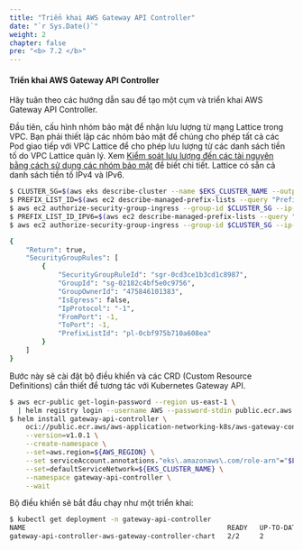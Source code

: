 ```yaml
---
title: "Triển khai AWS Gateway API Controller"
date: "`r Sys.Date()`"
weight: 2
chapter: false
pre: "<b> 7.2 </b>"
---
```


#### Triển khai AWS Gateway API Controller

Hãy tuân theo các hướng dẫn sau để tạo một cụm và triển khai AWS Gateway API Controller.

Đầu tiên, cấu hình nhóm bảo mật để nhận lưu lượng từ mạng Lattice trong VPC. Bạn phải thiết lập các nhóm bảo mật để chúng cho phép tất cả các Pod giao tiếp với VPC Lattice để cho phép lưu lượng từ các danh sách tiền tố do VPC Lattice quản lý. Xem [Kiểm soát lưu lượng đến các tài nguyên bằng cách sử dụng các nhóm bảo mật](https://docs.aws.amazon.com/vpc/latest/userguide/VPC_SecurityGroups.html) để biết chi tiết. Lattice có sẵn cả danh sách tiền tố IPv4 và IPv6.

```bash
$ CLUSTER_SG=$(aws eks describe-cluster --name $EKS_CLUSTER_NAME --output json| jq -r '.cluster.resourcesVpcConfig.clusterSecurityGroupId')
$ PREFIX_LIST_ID=$(aws ec2 describe-managed-prefix-lists --query "PrefixLists[?PrefixListName=="\'com.amazonaws.$AWS_REGION.vpc-lattice\'"].PrefixListId" | jq -r '.[]')
$ aws ec2 authorize-security-group-ingress --group-id $CLUSTER_SG --ip-permissions "PrefixListIds=[{PrefixListId=${PREFIX_LIST_ID}}],IpProtocol=-1"
$ PREFIX_LIST_ID_IPV6=$(aws ec2 describe-managed-prefix-lists --query "PrefixLists[?PrefixListName=="\'com.amazonaws.$AWS_REGION.ipv6.vpc-lattice\'"].PrefixListId" | jq -r '.[]')
$ aws ec2 authorize-security-group-ingress --group-id $CLUSTER_SG --ip-permissions "PrefixListIds=[{PrefixListId=${PREFIX_LIST_ID_IPV6}}],IpProtocol=-1"

{
    "Return": true,
    "SecurityGroupRules": [
        {
            "SecurityGroupRuleId": "sgr-0cd3ce1b3cd1c8987",
            "GroupId": "sg-02182c4bf5e0c9756",
            "GroupOwnerId": "475846101383",
            "IsEgress": false,
            "IpProtocol": "-1",
            "FromPort": -1,
            "ToPort": -1,
            "PrefixListId": "pl-0cbf975b710a608ea"
        }
    ]
}
```

Bước này sẽ cài đặt bộ điều khiển và các CRD (Custom Resource Definitions) cần thiết để tương tác với Kubernetes Gateway API.

```bash wait=30
$ aws ecr-public get-login-password --region us-east-1 \
  | helm registry login --username AWS --password-stdin public.ecr.aws
$ helm install gateway-api-controller \
    oci://public.ecr.aws/aws-application-networking-k8s/aws-gateway-controller-chart \
    --version=v1.0.1 \
    --create-namespace \
    --set=aws.region=${AWS_REGION} \
    --set serviceAccount.annotations."eks\.amazonaws\.com/role-arn"="$LATTICE_IAM_ROLE" \
    --set=defaultServiceNetwork=${EKS_CLUSTER_NAME} \
    --namespace gateway-api-controller \
    --wait
```

Bộ điều khiển sẽ bắt đầu chạy như một triển khai:

```bash
$ kubectl get deployment -n gateway-api-controller
NAME                                                  READY   UP-TO-DATE   AVAILABLE   AGE
gateway-api-controller-aws-gateway-controller-chart   2/2     2            2           24s
```
